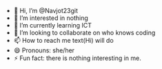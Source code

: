 - 👋 Hi, I’m @Navjot23git
- 👀 I’m interested in nothing
- 🌱 I’m currently learning ICT
- 💞️ I’m looking to collaborate on who knows coding
- 📫 How to reach me text(Hi) will do 
- 😄 Pronouns: she/her
- ⚡ Fun fact: there is nothing interesting in me.

<!---
Navjot23git/Navjot23git is a ✨ special ✨ repository because its `README.md` (this file) appears on your GitHub profile.
You can click the Preview link to take a look at your changes.
--->
